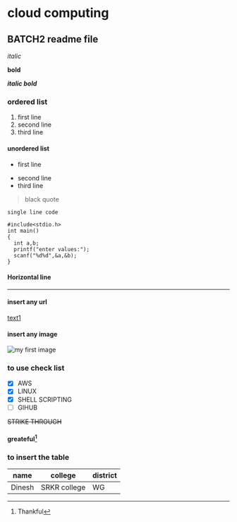 # cloud computing
## BATCH2  readme file

*italic*

**bold**

***italic bold***

### ordered list
1. first line
2. second line
3. third line

#### unordered list
- first line
+ second line
+ third line

> black quote

`single line code`
```
#include<stdio.h>
int main()
{
  int a,b;
  printf("enter values:");
  scanf("%d%d",&a,&b);
}
```
 #### Horizontal line
 --------------------

#### insert any url
[text1](text2.txt)

#### insert any image
![my first image]("C:\cloud_computing\git\img.jpg")
### to use check list
- [x] AWS
- [X] LINUX
- [X] SHELL SCRIPTING
- [ ] GIHUB

~~STRIKE THROUGH~~

#### greateful[^1]
[^1]:Thankful

### to insert the table

|name|college|district|
|----|---|----|
|Dinesh|SRKR college|WG|

